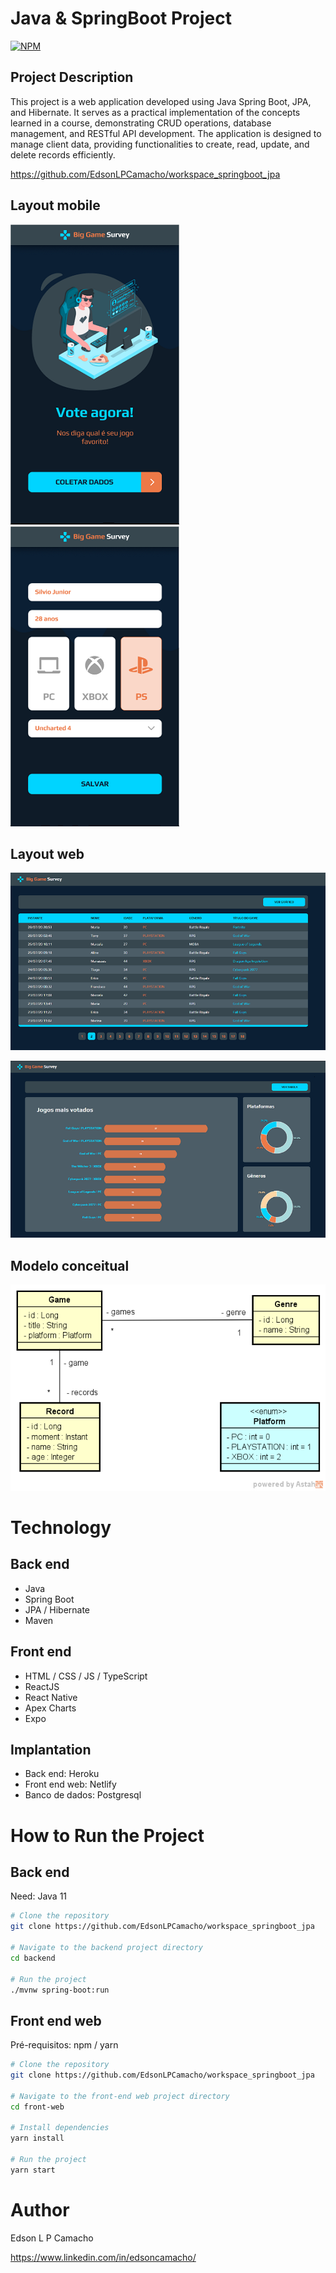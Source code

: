 # Java & SpringBoot Project
 
[![NPM](https://img.shields.io/npm/l/react)](https://github.com/EdsonLPCamacho/workspace_springboot_jpa/blob/main/LICENSE) 

## Project Description

This project is a web application developed using Java Spring Boot, JPA, and Hibernate. It serves as a practical implementation of the concepts learned in a course, 
demonstrating CRUD operations, database management, and RESTful API development. The application is designed to manage client data, providing functionalities to create, read,
update, and delete records efficiently.

https://github.com/EdsonLPCamacho/workspace_springboot_jpa


## Layout mobile
![Mobile 1](https://github.com/acenelio/assets/raw/main/sds1/mobile1.png) ![Mobile 2](https://github.com/acenelio/assets/raw/main/sds1/mobile2.png)

## Layout web
![Web 1](https://github.com/acenelio/assets/raw/main/sds1/web1.png)

![Web 2](https://github.com/acenelio/assets/raw/main/sds1/web2.png)

## Modelo conceitual
![Modelo Conceitual](https://github.com/acenelio/assets/raw/main/sds1/modelo-conceitual.png)

# Technology
## Back end
- Java
- Spring Boot
- JPA / Hibernate
- Maven
## Front end
- HTML / CSS / JS / TypeScript
- ReactJS
- React Native
- Apex Charts
- Expo
## Implantation
- Back end: Heroku
- Front end web: Netlify
- Banco de dados: Postgresql

# How to Run the Project

## Back end
Need: Java 11

```bash
# Clone the repository
git clone https://github.com/EdsonLPCamacho/workspace_springboot_jpa

# Navigate to the backend project directory
cd backend

# Run the project
./mvnw spring-boot:run
```

## Front end web


Pré-requisitos: npm / yarn

```bash
# Clone the repository
git clone https://github.com/EdsonLPCamacho/workspace_springboot_jpa

# Navigate to the front-end web project directory
cd front-web

# Install dependencies
yarn install

# Run the project
yarn start
```

# Author

Edson L P Camacho

https://www.linkedin.com/in/edsoncamacho/

